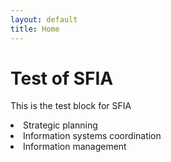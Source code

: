 ```yaml
---
layout: default
title: Home
---
```

# Test of SFIA

This is the test block for SFIA

  <li id="skill-itsp" class="hoverable-skill">Strategic planning</li>
  <li id="skill-isco" class="hoverable-skill">Information systems coordination</li>
  <li id="skill-irmg" class="hoverable-skill">Information management</li>

<script type="module">
  import { initializeHover } from './script/sfia_visualize.js';
  initializeHover('.hoverable-skill', '#description');
</script>